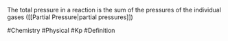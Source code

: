 The total pressure in a reaction is the sum of the pressures of the individual gases ([[Partial Pressure|partial pressures]])

#Chemistry #Physical #Kp #Definition